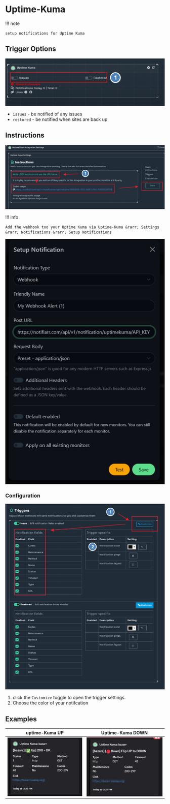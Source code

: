# Uptime-Kuma

!!! note

    setup notifications for Uptime Kuma

## Trigger Options

![trigger-channel.png](../../assets/screenshots/integrations/uptimekuma/trigger-channel.png)

- `issues` - be notified of any issues
- `restored` - be notified when sites are back up

## Instructions

![instructions.png](../../assets/screenshots/integrations/uptimekuma/instructions.png)

!!! info

    Add the webhook too your Uptime Kuma via Uptime-Kuma &rarr; Settings &rarr; Notifications &rarr; Setup Notifications

![uptime-webhook](../../assets/screenshots/integrations/uptimekuma/uptime-webhook.png)

### Configuration

![configuration.png](../../assets/screenshots/integrations/uptimekuma/configuration.png)

1. click the `Customize` toggle to open the trigger settings.
2. Choose the color of your notifcation

## Examples

uptime-Kuma UP         |  Uptime-Kuma DOWN
:-------------------------:|:-------------------------:
![example-2.png](../../assets/screenshots/integrations/uptimekuma/example-2.png)  |  ![example-1.png](../../assets/screenshots/integrations/uptimekuma/example-1.png)
